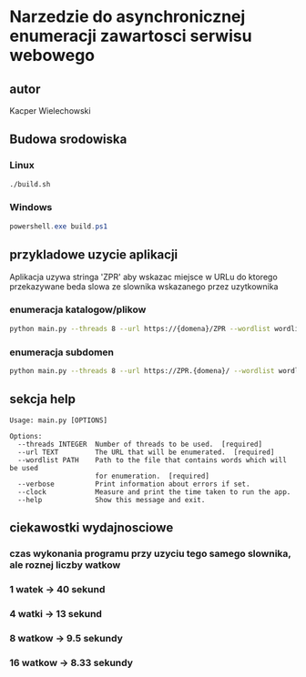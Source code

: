 # Narzedzie do asynchronicznej enumeracji zawartosci serwisu webowego

## autor
Kacper Wielechowski

## Budowa srodowiska

### Linux

```bash
./build.sh
```

### Windows

```powershell
powershell.exe build.ps1
```


## przykladowe uzycie aplikacji
Aplikacja uzywa stringa 'ZPR' aby wskazac miejsce w URLu do ktorego przekazywane beda slowa ze slownika wskazanego przez uzytkownika

### enumeracja katalogow/plikow
```bash
python main.py --threads 8 --url https://{domena}/ZPR --wordlist wordlist.txt
```

### enumeracja subdomen
```bash
python main.py --threads 8 --url https://ZPR.{domena}/ --wordlist wordlist.txt
```


## sekcja help


```
Usage: main.py [OPTIONS]

Options:
  --threads INTEGER  Number of threads to be used.  [required]
  --url TEXT         The URL that will be enumerated.  [required]
  --wordlist PATH    Path to the file that contains words which will be used
                     for enumeration.  [required]
  --verbose          Print information about errors if set.
  --clock            Measure and print the time taken to run the app.
  --help             Show this message and exit.
```
## ciekawostki wydajnosciowe

### czas wykonania programu przy uzyciu tego samego slownika, ale roznej liczby watkow

### 1 watek -> 40 sekund
### 4 watki -> 13 sekund
### 8 watkow -> 9.5 sekundy
### 16 watkow -> 8.33 sekundy